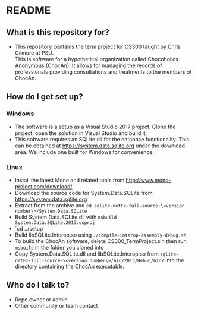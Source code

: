 # README #

## What is this repository for? ##

* This repository contains the term project for CS300 taught by Chris Gilmore at PSU.  
This is software for a hypothetical organization called Chocoholics Anonymous (ChocAn).
It allows for managing the records of professionals providing consultations and treatments to the members of ChocAn.

## How do I get set up? ##

### Windows ###
* The software is a setup as a Visual Studio 2017 project. Clone the project, open the solution in Visual Studio and build it.
* This software requires an SQLite dll for the database functionality.
This can be obtained at https://system.data.sqlite.org under the download area.
We include one built for Windows for convenience. 

### Linux ###
* Install the latest Mono and related tools from http://www.mono-project.com/download/
* Download the source code for System.Data.SQLite from https://system.data.sqlite.org
* Extract from the archive and `cd sqlite-netFx-full-source-\<version number\>/System.Data.SQLite`
* Build System.Data.SQLite.dll with `msbuild System.Data.SQLite.2013.csproj`
* `cd ../setup
* Build libSQLite.Interop.so using `./compile-interop-assembly-debug.sh`
* To build the ChocAn software, delete CS300_TermProject.sln then run `msbuild` in the folder you cloned into
* Copy System.Data.SQLite.dll and libSQLite.Interop.so from `sqlite-netFx-full-source-\<version number\>/bin/2013/Debug/bin/` into the directory containing the ChocAn executable.

## Who do I talk to? ##

* Repo owner or admin
* Other community or team contact
